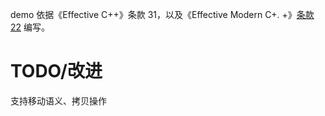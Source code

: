 demo 依据《Effective C++》条款 31，以及《Effective Modern C+.
+》[条款 22][1] 编写。

# TODO/改进

支持移动语义、拷贝操作

[1]:https://blog.csdn.net/big_yellow_duck/article/details/52351729
